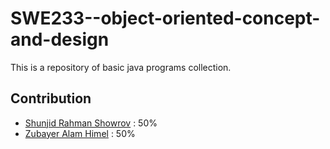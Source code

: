 # SWE233--object-oriented-concept-and-design

This is a repository of basic java programs collection.

## Contribution
* [Shunjid Rahman Showrov](https://www.facebook.com/showrov.diu.swe) : 50%
* [Zubayer Alam Himel](https://www.facebook.com/zubayer.himel.5)     : 50%
